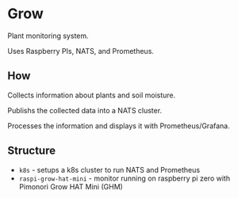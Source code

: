 # Grow

Plant monitoring system.

Uses Raspberry PIs, NATS, and Prometheus.

## How

Collects information about plants and soil moisture.

Publishs the collected data into a NATS cluster.

Processes the information and displays it with Prometheus/Grafana.

## Structure

* `k8s` - setups a k8s cluster to run NATS and Prometheus
* `raspi-grow-hat-mini` - monitor running on raspberry pi zero with Pimonori Grow HAT Mini (GHM)

